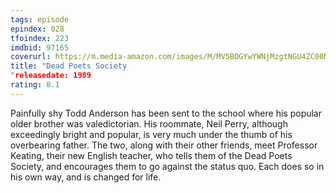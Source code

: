 ```yaml
---
tags: episode
epindex: 028
tfoindex: 223
imdbid: 97165
coverurl: https://m.media-amazon.com/images/M/MV5BOGYwYWNjMzgtNGU4ZC00NWQ2LWEwZjUtMzE1Zjc3NjY3YTU1XkEyXkFqcGdeQXVyMTQxNzMzNDI@._V1_SY300_CR0,0,202,300_.jpg
title: "Dead Poets Society
"releasedate: 1989
rating: 8.1
---
```


Painfully shy Todd Anderson has been sent to the school where his popular older brother was valedictorian. His roommate, Neil Perry, although exceedingly bright and popular, is very much under the thumb of his overbearing father. The two, along with their other friends, meet Professor Keating, their new English teacher, who tells them of the Dead Poets Society, and encourages them to go against the status quo. Each does so in his own way, and is changed for life.